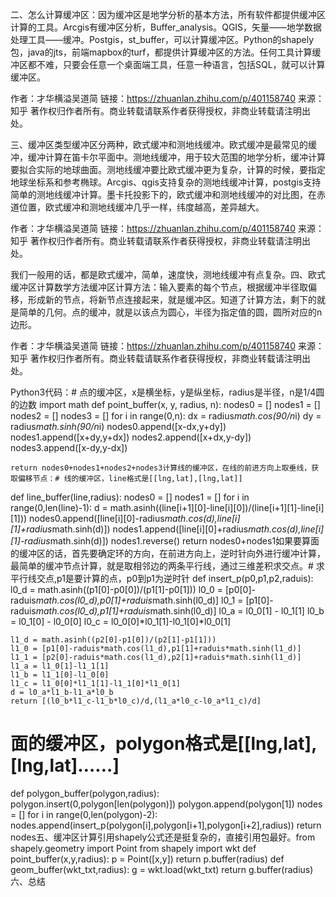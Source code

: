 
二、怎么计算缓冲区：因为缓冲区是地学分析的基本方法，所有软件都提供缓冲区计算的工具。Arcgis有缓冲区分析，Buffer_analysis。QGIS，矢量——地学数据处理工具——缓冲。Postgis，st_buffer，可以计算缓冲区。Python的shapely包，java的jts，前端mapbox的turf，都提供计算缓冲区的方法。任何工具计算缓冲区都不难，只要会任意一个桌面端工具，任意一种语言，包括SQL，就可以计算缓冲区。

作者：才华横溢吴道简
链接：https://zhuanlan.zhihu.com/p/401158740
来源：知乎
著作权归作者所有。商业转载请联系作者获得授权，非商业转载请注明出处。

三、缓冲区类型缓冲区分两种，欧式缓冲和测地线缓冲。欧式缓冲是最常见的缓冲，缓冲计算在笛卡尔平面中。测地线缓冲，用于较大范围的地学分析，缓冲计算要拟合实际的地球曲面。测地线缓冲要比欧式缓冲更为复杂，计算的时候，要指定地球坐标系和参考椭球。Arcgis、qgis支持复杂的测地线缓冲计算，postgis支持简单的测地线缓冲计算。墨卡托投影下的，欧式缓冲和测地线缓冲的对比图，在赤道位置，欧式缓冲和测地线缓冲几乎一样，纬度越高，差异越大。

作者：才华横溢吴道简
链接：https://zhuanlan.zhihu.com/p/401158740
来源：知乎
著作权归作者所有。商业转载请联系作者获得授权，非商业转载请注明出处。


我们一般用的话，都是欧式缓冲，简单，速度快，测地线缓冲有点复杂。四、欧式缓冲区计算数学方法缓冲区计算方法：输入要素的每个节点，根据缓冲半径取偏移，形成新的节点，将新节点连接起来，就是缓冲区。知道了计算方法，剩下的就是简单的几何。点的缓冲，就是以该点为圆心，半径为指定值的圆，圆所对应的n边形。

作者：才华横溢吴道简
链接：https://zhuanlan.zhihu.com/p/401158740
来源：知乎
著作权归作者所有。商业转载请联系作者获得授权，非商业转载请注明出处。

Python3代码：# 点的缓冲区，x是横坐标，y是纵坐标，radius是半径，n是1/4圆的边数
import math
def point_buffer(x, y, radius, n):
    nodes0 = []
    nodes1 = []
    nodes2 = []
    nodes3 = []
    for i in range(0,n):
        dx = radius*math.cos(90/n*i)
        dy = radius*math.sinh(90/n*i)
        nodes0.append([x-dx,y+dy])
        nodes1.append([x+dy,y+dx])
        nodes2.append([x+dx,y-dy])
        nodes3.append([x-dy,y-dx])

    return nodes0+nodes1+nodes2+nodes3计算线的缓冲区，在线的前进方向上取垂线，获取偏移节点：# 线的缓冲区，line格式是[[lng,lat],[lng,lat]]
def line_buffer(line,radius):
    nodes0 = []
    nodes1 = []
    for i in range(0,len(line)-1):
        d = math.asinh((line[i+1][0]-line[i][0])/(line[i+1][1]-line[i][1]))
        nodes0.append([line[i][0]-radius*math.cos(d),line[i][1]+radius*math.sinh(d)])
        nodes1.append([line[i][0]+radius*math.cos(d),line[i][1]-radius*math.sinh(d)])
    nodes1.reverse()
    return nodes0+nodes1如果要算面的缓冲区的话，首先要确定环的方向，在前进方向上，逆时针向外进行缓冲计算，最简单的缓冲节点计算，就是取相邻边的两条平行线，通过三维差积求交点。# 求平行线交点,p1是要计算的点，p0到p1为逆时针
def insert_p(p0,p1,p2,raduis):
    l0_d = math.asinh((p1[0]-p0[0])/(p1[1]-p0[1]))
    l0_0 = [p0[0]-raduis*math.cos(l0_d),p0[1]+raduis*math.sinh(l0_d)]
    l0_1 = [p1[0]-raduis*math.cos(l0_d),p1[1]+raduis*math.sinh(l0_d)]
    l0_a = l0_0[1] - l0_1[1]
    l0_b = l0_1[0] - l0_0[0]
    l0_c = l0_0[0]*l0_1[1]-l0_1[0]*l0_0[1]

    l1_d = math.asinh((p2[0]-p1[0])/(p2[1]-p1[1]))
    l1_0 = [p1[0]-raduis*math.cos(l1_d),p1[1]+raduis*math.sinh(l1_d)]
    l1_1 = [p2[0]-raduis*math.cos(l1_d),p2[1]+raduis*math.sinh(l1_d)]
    l1_a = l1_0[1]-l1_1[1]
    l1_b = l1_1[0]-l1_0[0]
    l1_c = l1_0[0]*l1_1[1]-l1_1[0]*l1_0[1]
    d = l0_a*l1_b-l1_a*l0_b
    return [(l0_b*l1_c-l1_b*l0_c)/d,(l1_a*l0_c-l0_a*l1_c)/d]

# 面的缓冲区，polygon格式是[[lng,lat],[lng,lat]……]
def polygon_buffer(polygon,radius):
    polygon.insert(0,polygon[len(polygon)])
    polygon.append(polygon[1])
    nodes = []
    for i in range(0,len(polygon)-2):
        nodes.append(insert_p(polygon[i],polygon[i+1],polygon[i+2],radius))
    return nodes五、缓冲区计算引用shapely公式还是挺复杂的，直接引用包最好。from shapely.geometry import Point
from shapely import wkt
def point_buffer(x,y,radius):
    p = Point([x,y])
    return p.buffer(radius)
def geom_buffer(wkt_txt,radius):
    g = wkt.load(wkt_txt)
    return g.buffer(radius)
六、总结
